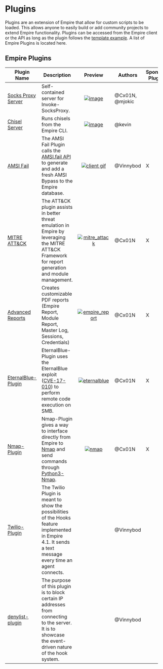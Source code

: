 # Plugins

Plugins are an extension of Empire that allow for custom scripts to be loaded. This allows anyone to easily build or add community projects to extend Empire functionality. Plugins can be accessed from the Empire client or the API as long as the plugin follows the [template example](https://github.com/BC-SECURITY/Empire/blob/master/empire/server/plugins/example.py). A list of Empire Plugins is located here.

## Empire Plugins

| Plugin Name                                                                  | Description                                                                                                                                                                                |                                                                                                              Preview                                                                                                              | Authors         | Sponsor Plugin |
| ---------------------------------------------------------------------------- | ------------------------------------------------------------------------------------------------------------------------------------------------------------------------------------------ | :-------------------------------------------------------------------------------------------------------------------------------------------------------------------------------------------------------------------------------: | --------------- | -------------- |
| [Socks Proxy Server](https://github.com/BC-SECURITY/SocksProxyServer-Plugin) | Self-contained server for Invoke-SocksProxy.                                                                                                                                               |      [![image](https://user-images.githubusercontent.com/20302208/120247213-8ffa7100-c227-11eb-8a7a-5f0de195f2e9.gif)](https://user-images.githubusercontent.com/20302208/120247213-8ffa7100-c227-11eb-8a7a-5f0de195f2e9.gif)     | @Cx01N, @mjokic |                |
| [Chisel Server](https://github.com/BC-SECURITY/ChiselServer-Plugin)          | Runs chisels from the Empire CLI.                                                                                                                                                          |      [![image](https://user-images.githubusercontent.com/20302208/120249004-3c3f5600-c22e-11eb-962c-c9107c77b624.gif)](https://user-images.githubusercontent.com/20302208/120249004-3c3f5600-c22e-11eb-962c-c9107c77b624.gif)     | @kevin          |                |
| [AMSI Fail](https://github.com/BC-SECURITY/AmsiFail-Plugin)                  | The AMSI Fail Plugin calls the [AMSI.fail API](https://github.com/Flangvik/AMSI.fail) to generate and add a fresh AMSI Bypass to the Empire database.                                      |    [![client gif](https://user-images.githubusercontent.com/9831420/119946884-f2afec00-bf4b-11eb-9267-5aff2d45e4ba.gif)](https://user-images.githubusercontent.com/9831420/119946884-f2afec00-bf4b-11eb-9267-5aff2d45e4ba.gif)    | @Vinnybod       | X              |
| [MITRE ATT\&CK](https://github.com/BC-SECURITY/Attack-Plugin)                | The ATT\&CK plugin assists in better threat emulation in Empire by leveraging the MITRE ATT\&CK Framework for report generation and module management.                                     |  [![mitre\_attack](https://user-images.githubusercontent.com/20302208/122619115-8acd5c80-d044-11eb-8798-142afb07874f.gif)](https://user-images.githubusercontent.com/20302208/122619115-8acd5c80-d044-11eb-8798-142afb07874f.gif) | @Cx01N          | X              |
| [Advanced Reports](https://github.com/BC-SECURITY/Report-Generation-Plugin)  | Creates customizable PDF reports (Empire Report, Module Report, Master Log, Sessions, Credentials)                                                                                         | [![empire\_report](https://user-images.githubusercontent.com/20302208/122622654-36c77580-d04e-11eb-81fa-d0acc0ac5ece.gif)](https://user-images.githubusercontent.com/20302208/122622654-36c77580-d04e-11eb-81fa-d0acc0ac5ece.gif) | @Cx01N          | X              |
| [EternalBlue-Plugin](https://github.com/BC-SECURITY/EternalBlue-Plugin)      | EternalBlue-Plugin uses the EternalBlue exploit ([CVE-17-010](https://docs.microsoft.com/en-us/security-updates/securitybulletins/2017/ms17-010)) to perform remote code execution on SMB. |   [![eternalblue](https://user-images.githubusercontent.com/20302208/121796319-e1621300-cbcc-11eb-906d-dd73e9ea1035.gif)](https://user-images.githubusercontent.com/20302208/121796319-e1621300-cbcc-11eb-906d-dd73e9ea1035.gif)  | @Cx01N          | X              |
| [Nmap-Plugin](https://github.com/BC-SECURITY/Nmap-Plugin)                    | Nmap-Plugin gives a way to interface directly from Empire to [Nmap](https://nmap.org/) and send commands through [Python3-Nmap](https://github.com/nmmapper/python3-nmap).                 |      [![nmap](https://user-images.githubusercontent.com/20302208/120945236-1feb5f80-c6ed-11eb-9ca3-160c66d4c447.gif)](https://user-images.githubusercontent.com/20302208/120945236-1feb5f80-c6ed-11eb-9ca3-160c66d4c447.gif)      | @Cx01N          | X              |
| [Twilio-Plugin](https://github.com/BC-SECURITY/Twilio-Plugin)                | The Twilio Plugin is meant to show the possibilities of the Hooks feature implemented in Empire 4.1. It sends a text message every time an agent connects.                                 |                                                                                                                                                                                                                                   | @Vinnybod       |                |
| [denylist-plugin](https://github.com/BC-SECURITY/denylist-plugin)            | The purpose of this plugin is to block certain IP addresses from connecting to the server. It is to showcase the event-driven nature of the hook system.                                   |                                                                                                                                                                                                                                   | @Vinnybod       |                |

